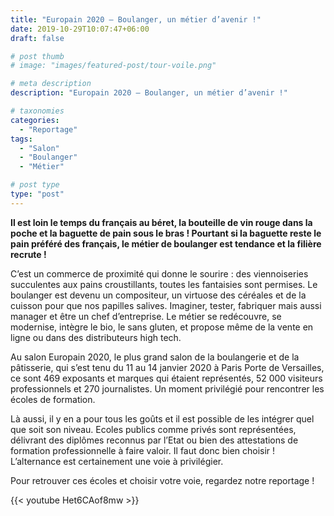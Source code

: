 ```yaml
---
title: "Europain 2020 – Boulanger, un métier d’avenir !"
date: 2019-10-29T10:07:47+06:00
draft: false

# post thumb
# image: "images/featured-post/tour-voile.png"

# meta description
description: "Europain 2020 – Boulanger, un métier d’avenir !"

# taxonomies
categories:
  - "Reportage"
tags:  
  - "Salon"
  - "Boulanger"
  - "Métier"

# post type
type: "post"
---
```


**Il est loin le temps du français au béret, la bouteille de vin rouge dans la poche et la baguette de pain sous le bras ! Pourtant si la baguette reste le pain préféré des français, le métier de boulanger est tendance et la filière recrute !**

C’est un commerce de proximité qui donne le sourire : des viennoiseries succulentes aux pains croustillants, toutes les fantaisies sont permises.
Le boulanger est devenu un compositeur, un virtuose des céréales et de la cuisson pour que nos papilles salives. Imaginer, tester, fabriquer mais aussi manager et être un chef d’entreprise. Le métier se redécouvre, se modernise, intègre le bio, le sans gluten, et propose même de la vente en ligne ou dans des distributeurs high tech.

Au salon Europain 2020, le plus grand salon de la boulangerie et de la pâtisserie, qui s’est tenu du 11 au 14 janvier 2020 à Paris Porte de Versailles, ce sont 469 exposants et marques qui étaient représentés, 52 000 visiteurs professionnels et 270 journalistes. Un moment privilégié pour rencontrer les écoles de formation.

Là aussi, il y en a pour tous les goûts et il est possible de les intégrer quel que soit son niveau. Ecoles publics comme privés sont représentées, délivrant des diplômes reconnus par l’Etat ou bien des attestations de formation professionnelle à faire valoir. Il faut donc bien choisir ! L’alternance est certainement une voie à privilégier.

Pour retrouver ces écoles et choisir votre voie, regardez notre reportage !
 
{{< youtube Het6CAof8mw >}}
